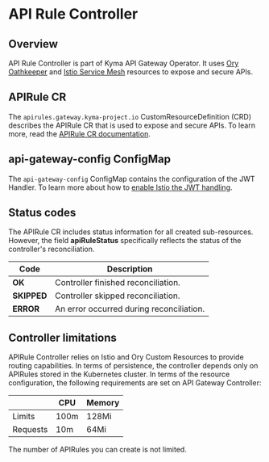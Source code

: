 # API Rule Controller

## Overview

API Rule Controller is part of Kyma API Gateway Operator. It uses [Ory Oathkeeper](https://www.ory.sh/docs/oathkeeper) and [Istio Service Mesh](https://istio.io/) resources to expose and secure APIs.

## APIRule CR

The `apirules.gateway.kyma-project.io` CustomResourceDefinition (CRD) describes the APIRule CR that is used to expose and secure APIs. To learn more, read the [APIRule CR documentation](./custom-resources/apirule/04-10-apirule-custom-resource.md).

## api-gateway-config ConfigMap

The `api-gateway-config` ConfigMap contains the configuration of the JWT Handler. To learn more about how to [enable Istio the JWT handling](./custom-resources/apirule/04-20-apirule-istio-jwt-access-strategy.md).

## Status codes

The APIRule CR includes status information for all created sub-resources. However, the field **apiRuleStatus** specifically reflects the status of the controller's reconciliation.

| Code          | Description                               |
|---------------|-------------------------------------------|
| **OK**        | Controller finished reconciliation.       |
| **SKIPPED**   | Controller skipped reconciliation.        |
| **ERROR**     | An error occurred during reconciliation.  |


## Controller limitations

APIRule Controller relies on Istio and Ory Custom Resources to provide routing capabilities. In terms of persistence, the controller depends only on APIRules stored in the Kubernetes cluster.
In terms of the resource configuration, the following requirements are set on API Gateway Controller:

|          | CPU  | Memory |
|----------|------|--------|
| Limits   | 100m | 128Mi  |
| Requests | 10m  | 64Mi   |

The number of APIRules you can create is not limited. 
